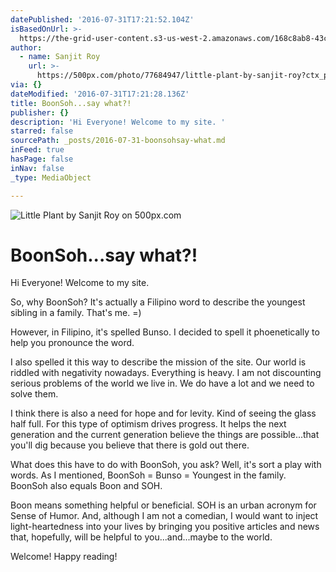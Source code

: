 ```yaml
---
datePublished: '2016-07-31T17:21:52.104Z'
isBasedOnUrl: >-
  https://the-grid-user-content.s3-us-west-2.amazonaws.com/168c8ab8-43c5-4d00-9cc0-2534b52f5794.jpg
author:
  - name: Sanjit Roy
    url: >-
      https://500px.com/photo/77684947/little-plant-by-sanjit-roy?ctx_page=1&from=search&ctx_type=photos&ctx_q=hope
via: {}
dateModified: '2016-07-31T17:21:28.136Z'
title: BoonSoh...say what?!
publisher: {}
description: 'Hi Everyone! Welcome to my site. '
starred: false
sourcePath: _posts/2016-07-31-boonsohsay-what.md
inFeed: true
hasPage: false
inNav: false
_type: MediaObject

---
```

![Little Plant by Sanjit Roy on 500px.com](https://the-grid-user-content.s3-us-west-2.amazonaws.com/168c8ab8-43c5-4d00-9cc0-2534b52f5794.jpg)

# BoonSoh...say what?!

Hi Everyone! Welcome to my site. 

So, why BoonSoh? It's actually a Filipino word to describe the youngest sibling in a family. That's me. =) 

However, in Filipino, it's spelled Bunso. I decided to spell it phoenetically to help you pronounce the word. 

I also spelled it this way to describe the mission of the site. Our world is riddled with negativity nowadays. Everything is heavy. I am not discounting serious problems of the world we live in. We do have a lot and we need to solve them. 

I think there is also a need for hope and for levity. Kind of seeing the glass half full. For this type of optimism drives progress. It helps the next generation and the current generation believe the things are possible...that you'll dig because you believe that there is gold out there. 

What does this have to do with BoonSoh, you ask? Well, it's sort a play with words. As I mentioned, BoonSoh = Bunso = Youngest in the family. BoonSoh also equals Boon and SOH. 

Boon means something helpful or beneficial. SOH is an urban acronym for Sense of Humor. And, although I am not a comedian, I would want to inject light-heartedness into your lives by bringing you positive articles and news that, hopefully, will be helpful to you...and...maybe to the world. 

Welcome! Happy reading!